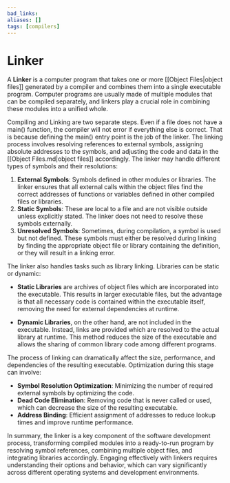 ```yaml
---
bad_links:
aliases: []
tags: [compilers]
---
```

# Linker

A **Linker** is a computer program that takes one or more [[Object Files|object files]] generated by a compiler and combines them into a single executable program. Computer programs are usually made of multiple modules that can be compiled separately, and linkers play a crucial role in combining these modules into a unified whole.

Compiling and Linking are two separate steps. Even if a file does not have a main() function, the compiler will not error if everything else is correct. That is because defining the main() entry point is the job of the linker. The linking process involves resolving references to external symbols, assigning absolute addresses to the symbols, and adjusting the code and data in the [[Object Files.md|object files]] accordingly. The linker may handle different types of symbols and their resolutions:

1. **External Symbols**: Symbols defined in other modules or libraries. The linker ensures that all external calls within the object files find the correct addresses of functions or variables defined in other compiled files or libraries.
2. **Static Symbols**: These are local to a file and are not visible outside unless explicitly stated. The linker does not need to resolve these symbols externally.
3. **Unresolved Symbols**: Sometimes, during compilation, a symbol is used but not defined. These symbols must either be resolved during linking by finding the appropriate object file or library containing the definition, or they will result in a linking error.

The linker also handles tasks such as library linking. Libraries can be static or dynamic:

- **Static Libraries** are archives of object files which are incorporated into the executable. This results in larger executable files, but the advantage is that all necessary code is contained within the executable itself, removing the need for external dependencies at runtime.

- **Dynamic Libraries**, on the other hand, are not included in the executable. Instead, links are provided which are resolved to the actual library at runtime. This method reduces the size of the executable and allows the sharing of common library code among different programs.

The process of linking can dramatically affect the size, performance, and dependencies of the resulting executable. Optimization during this stage can involve:

- **Symbol Resolution Optimization**: Minimizing the number of required external symbols by optimizing the code.
- **Dead Code Elimination**: Removing code that is never called or used, which can decrease the size of the resulting executable.
- **Address Binding**: Efficient assignment of addresses to reduce lookup times and improve runtime performance.

In summary, the linker is a key component of the software development process, transforming compiled modules into a ready-to-run program by resolving symbol references, combining multiple object files, and integrating libraries accordingly. Engaging effectively with linkers requires understanding their options and behavior, which can vary significantly across different operating systems and development environments.